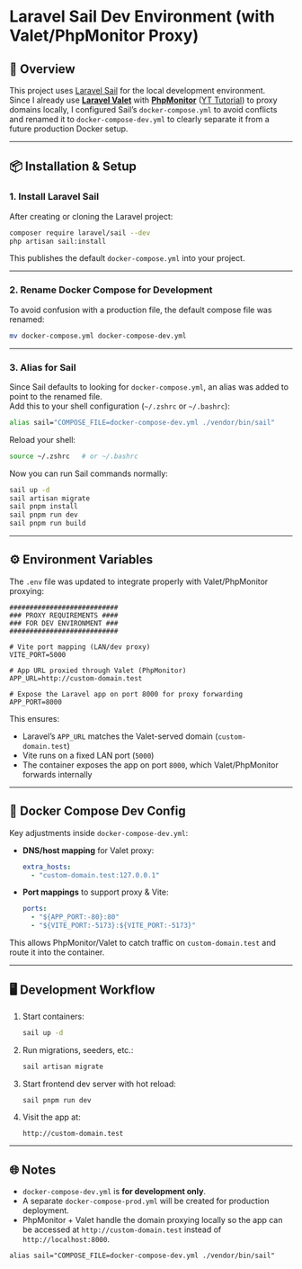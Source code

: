 # Laravel Sail Dev Environment (with Valet/PhpMonitor Proxy)

## 🚀 Overview

This project uses [Laravel Sail](https://laravel.com/docs/sail) for the local development environment.  
Since I already use [**Laravel Valet**](https://laravel.com/docs/valet) with [**PhpMonitor**](https://phpmon.app) ([YT Tutorial](https://youtu.be/fO3hVhkvm3w?si=t0-63IJ3cUwGr6_u)) to proxy domains locally, I configured Sail’s `docker-compose.yml` to avoid conflicts and renamed it to `docker-compose-dev.yml` to clearly separate it from a future production Docker setup.

---

## 📦 Installation & Setup

### 1. Install Laravel Sail

After creating or cloning the Laravel project:

```bash
composer require laravel/sail --dev
php artisan sail:install
```

This publishes the default `docker-compose.yml` into your project.

---

### 2. Rename Docker Compose for Development

To avoid confusion with a production file, the default compose file was renamed:

```bash
mv docker-compose.yml docker-compose-dev.yml
```

---

### 3. Alias for Sail

Since Sail defaults to looking for `docker-compose.yml`, an alias was added to point to the renamed file.  
Add this to your shell configuration (`~/.zshrc` or `~/.bashrc`):

```bash
alias sail="COMPOSE_FILE=docker-compose-dev.yml ./vendor/bin/sail"
```

Reload your shell:

```bash
source ~/.zshrc   # or ~/.bashrc
```

Now you can run Sail commands normally:

```bash
sail up -d
sail artisan migrate
sail pnpm install
sail pnpm run dev
sail pnpm run build
```

---

## ⚙️ Environment Variables

The `.env` file was updated to integrate properly with Valet/PhpMonitor proxying:

```dotenv
###########################
### PROXY REQUIREMENTS ####
### FOR DEV ENVIRONMENT ###
###########################

# Vite port mapping (LAN/dev proxy)
VITE_PORT=5000

# App URL proxied through Valet (PhpMonitor)
APP_URL=http://custom-domain.test

# Expose the Laravel app on port 8000 for proxy forwarding
APP_PORT=8000
```

This ensures:

- Laravel’s `APP_URL` matches the Valet-served domain (`custom-domain.test`)
- Vite runs on a fixed LAN port (`5000`)
- The container exposes the app on port `8000`, which Valet/PhpMonitor forwards internally

---

## 🐳 Docker Compose Dev Config

Key adjustments inside `docker-compose-dev.yml`:

- **DNS/host mapping** for Valet proxy:
  ```yaml
  extra_hosts:
    - "custom-domain.test:127.0.0.1"
  ```
- **Port mappings** to support proxy & Vite:
  ```yaml
  ports:
    - "${APP_PORT:-80}:80"
    - "${VITE_PORT:-5173}:${VITE_PORT:-5173}"
  ```

This allows PhpMonitor/Valet to catch traffic on `custom-domain.test` and route it into the container.

---

## 🖥️ Development Workflow

1. Start containers:

   ```bash
   sail up -d
   ```

2. Run migrations, seeders, etc.:

   ```bash
   sail artisan migrate
   ```

3. Start frontend dev server with hot reload:

   ```bash
   sail pnpm run dev
   ```

4. Visit the app at:
   ```
   http://custom-domain.test
   ```

---

## 🌐 Notes

- `docker-compose-dev.yml` is **for development only**.
- A separate `docker-compose-prod.yml` will be created for production deployment.
- PhpMonitor + Valet handle the domain proxying locally so the app can be accessed at `http://custom-domain.test` instead of `http://localhost:8000`.

```shell
alias sail="COMPOSE_FILE=docker-compose-dev.yml ./vendor/bin/sail"
```
